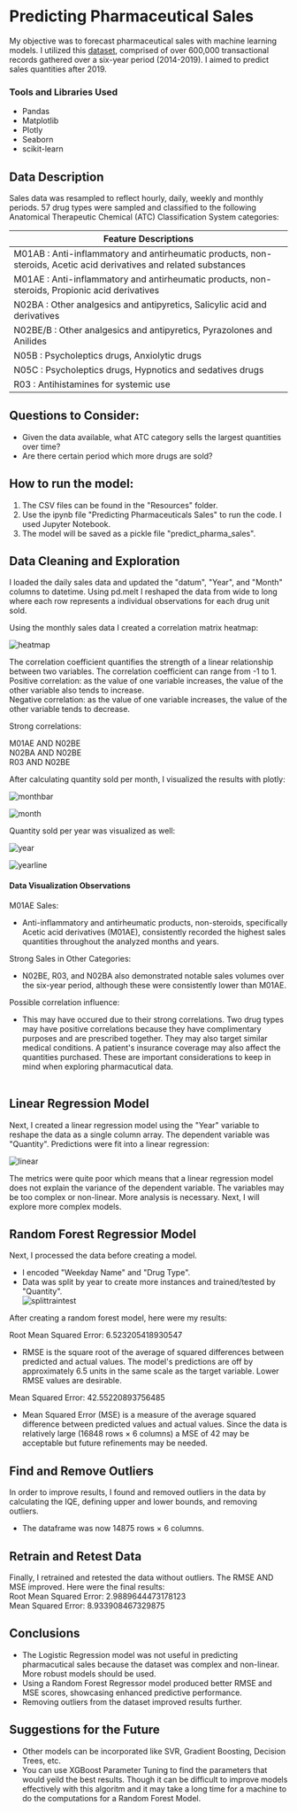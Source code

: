 # Predicting Pharmaceutical Sales

My objective was to forecast pharmaceutical sales with machine learning models. I utilized this [dataset](https://www.kaggle.com/datasets/milanzdravkovic/pharma-sales-data), comprised of over 600,000 transactional records gathered over a six-year period (2014-2019). I aimed to predict sales quantities after 2019.

### Tools and Libraries Used
* Pandas
* Matplotlib
* Plotly
* Seaborn
* scikit-learn

## Data Description

Sales data was resampled to reflect hourly, daily, weekly and monthly periods. 57 drug types were sampled and classified to the following Anatomical Therapeutic Chemical (ATC) Classification System categories:

| Feature Descriptions  |
|---|
| M01AB : Anti-inflammatory and antirheumatic products, non-steroids, Acetic acid derivatives and related substances  |
| M01AE : Anti-inflammatory and antirheumatic products, non-steroids, Propionic acid derivatives  |
| N02BA : Other analgesics and antipyretics, Salicylic acid and derivatives  |
| N02BE/B : Other analgesics and antipyretics, Pyrazolones and Anilides  |
| N05B : Psycholeptics drugs, Anxiolytic drugs  |
| N05C : Psycholeptics drugs, Hypnotics and sedatives drugs  |
| R03 : Antihistamines for systemic use  |

## Questions to Consider:

* Given the data available, what ATC category sells the largest quantities over time?
* Are there certain period which more drugs are sold?

## How to run the model:
1. The CSV files can be found in the "Resources" folder.
2. Use the ipynb file "Predicting Pharmaceuticals Sales" to run the code. I used Jupyter Notebook.
3. The model will be saved as a pickle file "predict_pharma_sales".

## Data Cleaning and Exploration

I loaded the daily sales data and updated the "datum", "Year", and "Month" columns to datetime.
Using pd.melt I reshaped the data from wide to long where each row represents a individual observations for each drug unit sold. 

Using the monthly sales data I created a correlation matrix heatmap: <br>

![heatmap](Images/heatmap.PNG) 

The correlation coefficient quantifies the strength of a linear relationship between two variables. The correlation coefficient can range from -1 to 1. <br>
Positive correlation: as the value of one variable increases, the value of the other variable also tends to increase.<br>
Negative correlation: as the value of one variable increases, the value of the other variable tends to decrease. <br>

Strong correlations: <br>

M01AE AND N02BE<br>
N02BA AND N02BE<br>
R03 AND N02BE<br>


After calculating quantity sold per month, I visualized the results with plotly: <br>

![monthbar](Images/monthbar.PNG)

![month](Images/month.PNG)


Quantity sold per year was visualized as well: <br>

![year](Images/year.PNG)

![yearline](Images/yearline.PNG)

#### Data Visualization Observations

M01AE Sales:<br>
* Anti-inflammatory and antirheumatic products, non-steroids, specifically Acetic acid derivatives (M01AE), consistently recorded the highest sales quantities throughout the analyzed months and years. <br>

Strong Sales in Other Categories:<br>

* N02BE, R03, and N02BA also demonstrated notable sales volumes over the six-year period, although these were consistently lower than M01AE.<br>

Possible correlation influence:<br>
* This may have occured due to their strong correlations. Two drug types may have positive correlations because they have complimentary purposes and are prescribed together. They may also target similar medical conditions. A patient's insurance coverage may also affect the quantities purchased. These are important considerations to keep in mind when exploring pharmacutical data. <br> <br>

## Linear Regression Model

Next, I created a linear regression model using the "Year" variable to reshape the data as a single column array. The dependent variable was "Quantity". Predictions were fit into a linear regression: <br>

![linear](Images/linear.PNG)

The metrics were quite poor which means that a linear regression model does not explain the variance of the dependent variable. The variables may be too complex or non-linear. More analysis is necessary. Next, I will explore more complex models.

## Random Forest Regressior Model
Next, I processed the data before creating a model. 
* I encoded "Weekday Name" and "Drug Type".
* Data was split by year to create more instances and trained/tested by "Quantity". <br>
![splittraintest](Images/trainsplit.PNG) <br>

After creating a random forest model, here were my results: <br>

Root Mean Squared Error: 6.523205418930547<br>
* RMSE is the square root of the average of squared differences between predicted and actual values. The model's predictions are off by approximately 6.5 units in the same scale as the target variable. Lower RMSE values are desirable.

Mean Squared Error: 42.55220893756485<br>
* Mean Squared Error (MSE) is a measure of the average squared difference between predicted values and actual values. Since the data is relatively large (16848 rows × 6 columns) a MSE of 42 may be acceptable but future refinements may be needed.

## Find and Remove Outliers

In order to improve results, I found and removed outliers in the data by calculating the IQE, defining upper and lower bounds, and removing outliers.
* The dataframe was now 14875 rows × 6 columns.

## Retrain and Retest Data

Finally, I retrained and retested the data without outliers. The RMSE AND MSE improved. Here were the final results: <br>
Root Mean Squared Error: 2.9889644473178123 <br>
Mean Squared Error: 8.933908467329875<br>

## Conclusions
	
* The Logistic Regression model was not useful in predicting pharmacutical sales because the dataset was complex and non-linear. More robust models should be used.
* Using a Random Forest Regressor model produced better RMSE and MSE scores, showcasing enhanced predictive performance.
* Removing outliers from the dataset improved results further. 

## Suggestions for the Future

* Other models can be incorporated like SVR, Gradient Boosting, Decision Trees, etc.
* You can use XGBoost Parameter Tuning to find the parameters that would yeild the best results. Though it can be difficult to improve models effectively with this algoritm and it may take a long time for a machine to do the computations for a Random Forest Model. 










